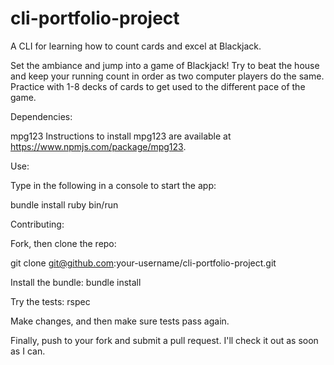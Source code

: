 # cli-portfolio-project

A CLI for learning how to count cards and excel at Blackjack.

Set the ambiance and jump into a game of Blackjack! Try to beat the house and keep your running count in order as two computer players do the same. Practice with 1-8 decks of cards to get used to the different pace of the game.


Dependencies:

mpg123
Instructions to install mpg123 are available at https://www.npmjs.com/package/mpg123.


Use:

Type in the following in a console to start the app:

bundle install
ruby bin/run


Contributing:

Fork, then clone the repo:

git clone git@github.com:your-username/cli-portfolio-project.git

Install the bundle:
bundle install

Try the tests:
rspec

Make changes, and then make sure tests pass again.

Finally, push to your fork and submit a pull request. I'll check it out as soon as I can.

